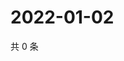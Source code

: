 # 2022-01-02

共 0 条

<!-- BEGIN WEIBO -->
<!-- 最后更新时间 Sun Jan 02 2022 01:21:55 GMT+0800 (China Standard Time) -->

<!-- END WEIBO -->
